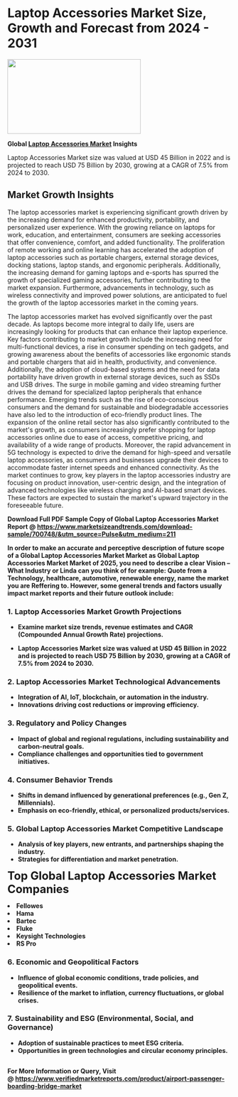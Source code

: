 <H1>Laptop Accessories Market Size, Growth and Forecast from 2024 - 2031</H1><img class="aligncenter size-medium wp-image-584254" src="https://thirdeyenews.in/wp-content/uploads/2024/09/Global-Market-Research-300x168.jpeg" alt="" width="300" height="168" /><p><strong>Global&nbsp;<a href="https://www.marketsizeandtrends.com/download-sample/700748/&amp;utm_source=Pulse&amp;utm_medium=211">Laptop Accessories Market</a> Insights</strong></p><p>Laptop Accessories Market size was valued at USD 45 Billion in 2022 and is projected to reach USD 75 Billion by 2030, growing at a CAGR of 7.5% from 2024 to 2030.</p><p><h2>Market Growth Insights</h2> <p>The laptop accessories market is experiencing significant growth driven by the increasing demand for enhanced productivity, portability, and personalized user experience. With the growing reliance on laptops for work, education, and entertainment, consumers are seeking accessories that offer convenience, comfort, and added functionality. The proliferation of remote working and online learning has accelerated the adoption of laptop accessories such as portable chargers, external storage devices, docking stations, laptop stands, and ergonomic peripherals. Additionally, the increasing demand for gaming laptops and e-sports has spurred the growth of specialized gaming accessories, further contributing to the market expansion. Furthermore, advancements in technology, such as wireless connectivity and improved power solutions, are anticipated to fuel the growth of the laptop accessories market in the coming years.</p> <p><strong></strong></p> <p>The laptop accessories market has evolved significantly over the past decade. As laptops become more integral to daily life, users are increasingly looking for products that can enhance their laptop experience. Key factors contributing to market growth include the increasing need for multi-functional devices, a rise in consumer spending on tech gadgets, and growing awareness about the benefits of accessories like ergonomic stands and portable chargers that aid in health, productivity, and convenience. Additionally, the adoption of cloud-based systems and the need for data portability have driven growth in external storage devices, such as SSDs and USB drives. The surge in mobile gaming and video streaming further drives the demand for specialized laptop peripherals that enhance performance. Emerging trends such as the rise of eco-conscious consumers and the demand for sustainable and biodegradable accessories have also led to the introduction of eco-friendly product lines. The expansion of the online retail sector has also significantly contributed to the market's growth, as consumers increasingly prefer shopping for laptop accessories online due to ease of access, competitive pricing, and availability of a wide range of products. Moreover, the rapid advancement in 5G technology is expected to drive the demand for high-speed and versatile laptop accessories, as consumers and businesses upgrade their devices to accommodate faster internet speeds and enhanced connectivity. As the market continues to grow, key players in the laptop accessories industry are focusing on product innovation, user-centric design, and the integration of advanced technologies like wireless charging and AI-based smart devices. These factors are expected to sustain the market's upward trajectory in the foreseeable future. <p><strong></p><p><span class=""><strong>Download Full PDF Sample Copy of Global Laptop Accessories Market Report</strong> @ <a href="https://www.marketsizeandtrends.com/download-sample/700748/&amp;utm_source=Pulse&amp;utm_medium=211" target="_blank">https://www.marketsizeandtrends.com/download-sample/700748/&amp;utm_source=Pulse&amp;utm_medium=211</a></span></p><p>In order to make an accurate and perceptive description of future scope of a Global&nbsp;Laptop Accessories Market Market as Global&nbsp;Laptop Accessories Market Market of 2025, you need to describe a clear Vision &ndash; What Industry or Linda can you think of for example: Quote from a Technology, healthcare, automotive, renewable energy, name the market you are Reffering to. However, some general trends and factors usually impact market reports and their future outlook include:</p><h3>1.&nbsp;<strong>Laptop Accessories Market Growth Projections</strong></h3><ul><li>Examine market size trends, revenue estimates and CAGR (Compounded Annual Growth Rate) projections.</li><li><p>Laptop Accessories Market size was valued at USD 45 Billion in 2022 and is projected to reach USD 75 Billion by 2030, growing at a CAGR of 7.5% from 2024 to 2030.</p></li></ul><h3>2.&nbsp;<strong>Laptop Accessories Market Technological Advancements</strong></h3><ul><li>Integration of AI, IoT, blockchain, or automation in the industry.</li><li>Innovations driving cost reductions or improving efficiency.</li></ul><h3>3.&nbsp;<strong>Regulatory and Policy Changes</strong></h3><ul><li>Impact of global and regional regulations, including sustainability and carbon-neutral goals.</li><li>Compliance challenges and opportunities tied to government initiatives.</li></ul><h3>4.&nbsp;<strong>Consumer Behavior Trends</strong></h3><ul><li>Shifts in demand influenced by generational preferences (e.g., Gen Z, Millennials).</li><li>Emphasis on eco-friendly, ethical, or personalized products/services.</li></ul><h3>5.&nbsp;<strong>Global Laptop Accessories Market Competitive Landscape</strong></h3><ul><li>Analysis of key players, new entrants, and partnerships shaping the industry.</li><li>Strategies for differentiation and market penetration.</li></ul><p data-pm-slice="1 1 []"><span style="color: inherit; font-family: inherit; font-size: 25px;">Top Global Laptop Accessories Market Companies</span></p><div class="" data-test-id=""><p><li>Fellowes</li><li> Hama</li><li> Bartec</li><li> Fluke</li><li> Keysight Technologies</li><li> RS Pro</li></p></div><h3>6.&nbsp;<strong>Economic and Geopolitical Factors</strong></h3><ul><li>Influence of global economic conditions, trade policies, and geopolitical events.</li><li>Resilience of the market to inflation, currency fluctuations, or global crises.</li></ul><h3>7.&nbsp;<strong>Sustainability and ESG (Environmental, Social, and Governance)</strong></h3><ul><li>Adoption of sustainable practices to meet ESG criteria.</li><li>Opportunities in green technologies and circular economy principles.</li></ul><h2><strong style="font-size: 14px;">For More Information or Query, Visit @&nbsp;</strong><a style="background-color: #ffffff; font-size: 14px;" href="https://www.marketsizeandtrends.com/report/laptop-accessories-market/" target="_blank">https://www.verifiedmarketreports.com/product/airport-passenger-boarding-bridge-market</a></h2>
